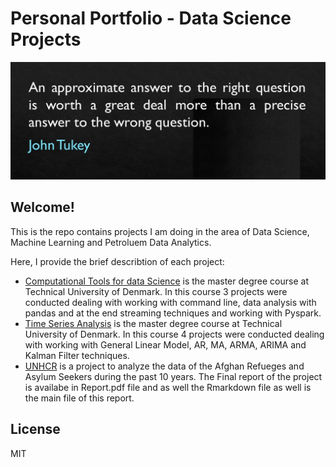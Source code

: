 # Personal Portfolio - Data Science Projects


![image](https://github.com/Peymankor/Data-Science_Portfolio/blob/master/cover.jpg)

## Welcome!

This is the repo contains projects I am doing in the area of Data Science, Machine Learning and Petroluem Data Analytics.
<!---
ore describtion of the projects or documents in this repo could be found in my personal website at [peymankor.github.io](https://peymankor.github.io/)
-->

Here, I provide the brief describtion of each project:
- [Computational Tools for data Science](https://github.com/Peymankor/Data-Science_Portfolio/tree/master/Computational%20Tools%20for%20Data%20Analysis) is the master degree course at Technical University of Denmark. In this course 3 projects were conducted dealing with working with command line, data analysis with pandas and at the end streaming techniques and working with Pyspark.
- [Time Series Analysis](https://github.com/Peymankor/Data-Science_Portfolio/tree/master/Time%20Series%20Analysis) is the master degree course at Technical University of Denmark. In this course 4 projects were conducted dealing with working with General Linear Model, AR, MA, ARMA, ARIMA and Kalman Filter techniques.
- [UNHCR](https://github.com/Peymankor/Data-Science_Portfolio/tree/master/UNHCR%20Report) is a project to analyze the data of the Afghan Refueges and Asylum Seekers during the past 10 years. The Final report of the project is availabe in Report.pdf file and as well the Rmarkdown file as well is the main file of this report. 

License
----

MIT

[//]: # (These are reference links used in the body of this note and get stripped out when the markdown processor does its job. There is no need to format nicely because it shouldn't be seen. Thanks SO - http://stackoverflow.com/questions/4823468/store-comments-in-markdown-syntax)


   [dill]: <https://github.com/joemccann/dillinger>
   [git-repo-url]: <https://github.com/joemccann/dillinger.git>
   [john gruber]: <http://daringfireball.net>
   [df1]: <http://daringfireball.net/projects/markdown/>
   [markdown-it]: <https://github.com/markdown-it/markdown-it>
   [Ace Editor]: <http://ace.ajax.org>
   [node.js]: <http://nodejs.org>
   [Twitter Bootstrap]: <http://twitter.github.com/bootstrap/>
   [jQuery]: <http://jquery.com>
   [@tjholowaychuk]: <http://twitter.com/tjholowaychuk>
   [express]: <http://expressjs.com>
   [AngularJS]: <http://angularjs.org>
   [Gulp]: <http://gulpjs.com>

   [PlDb]: <https://github.com/joemccann/dillinger/tree/master/plugins/dropbox/README.md>
   [PlGh]: <https://github.com/joemccann/dillinger/tree/master/plugins/github/README.md>
   [PlGd]: <https://github.com/joemccann/dillinger/tree/master/plugins/googledrive/README.md>
   [PlOd]: <https://github.com/joemccann/dillinger/tree/master/plugins/onedrive/README.md>
   [PlMe]: <https://github.com/joemccann/dillinger/tree/master/plugins/medium/README.md>
   [PlGa]: <https://github.com/RahulHP/dillinger/blob/master/plugins/googleanalytics/README.md>